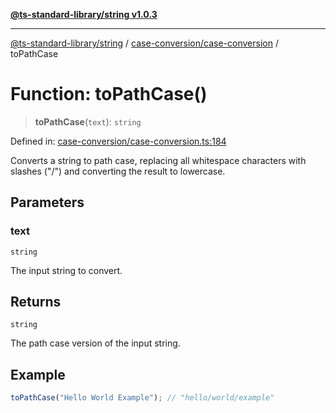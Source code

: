[**@ts-standard-library/string v1.0.3**](../../../README.md)

***

[@ts-standard-library/string](../../../modules.md) / [case-conversion/case-conversion](../README.md) / toPathCase

# Function: toPathCase()

> **toPathCase**(`text`): `string`

Defined in: [case-conversion/case-conversion.ts:184](https://github.com/gabaudette/ts-stdlib/blob/f3564012967e497619352a1e83b33c59ea25d02c/packages/string/src/case-conversion/case-conversion.ts#L184)

Converts a string to path case, replacing all whitespace characters with slashes ("/")
and converting the result to lowercase.

## Parameters

### text

`string`

The input string to convert.

## Returns

`string`

The path case version of the input string.

## Example

```typescript
toPathCase("Hello World Example"); // "hello/world/example"
```
